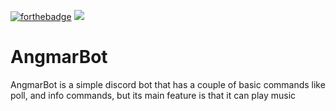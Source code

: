 [![forthebadge](https://forthebadge.com/images/badges/made-with-python.svg)](https://forthebadge.com)
[<img src="https://img.shields.io/badge/discord.py-rewrite-blue.svg?style=flat-square">](https://github.com/Rapptz/discord.py/tree/rewrite)

# AngmarBot 
AngmarBot is a simple discord bot that has a couple of basic commands like poll, and info commands, but its main feature is that it can play music 
